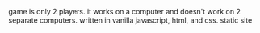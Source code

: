 game is only 2 players. it works on a computer and doesn't work on 2 separate computers. written in vanilla javascript, html, and css. static site
